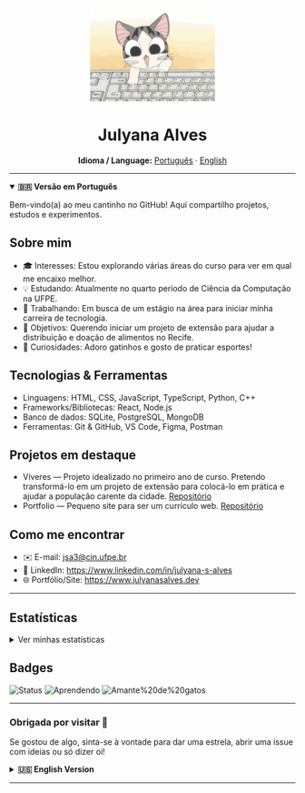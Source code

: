 <div align="center">

  <img src="./cute%20typing%20kitty%20gif.gif" alt="Gatinho digitando" width="220" />

  <h1>Julyana Alves</h1>
  
  <!-- Switch de idiomas (texto/links simples) -->
  <p>
    <strong>Idioma / Language:</strong>
    <a href="#portugues">Português</a> ·
    <a href="#english">English</a>
  </p>

</div>

---

<a id="portugues"></a>
<details open>
  <summary><strong>🇧🇷 Versão em Português</strong></summary>

<p>Bem-vindo(a) ao meu cantinho no GitHub! Aqui compartilho projetos, estudos e experimentos.</p>

## Sobre mim

- 🎓 Interesses: Estou explorando várias áreas do curso para ver em qual me encaixo melhor.
- 💡 Estudando: Atualmente no quarto período de Ciência da Computação na UFPE.
- 🚀 Trabalhando: Em busca de um estágio na área para iniciar minha carreira de tecnologia.
- 🎯 Objetivos: Querendo iniciar um projeto de extensão para ajudar a distribuição e doação de alimentos no Recife.
- 💬 Curiosidades: Adoro gatinhos e gosto de praticar esportes!

## Tecnologias & Ferramentas

- Linguagens: HTML, CSS, JavaScript, TypeScript, Python, C++
- Frameworks/Bibliotecas: React, Node.js
- Banco de dados: SQLite, PostgreSQL, MongoDB
- Ferramentas: Git & GitHub, VS Code, Figma, Postman

## Projetos em destaque

- Víveres — Projeto idealizado no primeiro ano de curso. Pretendo transformá-lo em um projeto de extensão para colocá-lo em prática e ajudar a população carente da cidade. [Repositório](https://github.com/julyanaalves/Viveres)
- Portfolio — Pequeno site para ser um currículo web. [Repositório](https://github.com/julyanaalves/Portfolio)

## Como me encontrar

- ✉️ E-mail: jsa3@cin.ufpe.br
- 💼 LinkedIn: https://www.linkedin.com/in/julyana-s-alves
- 🌐 Portfólio/Site: https://www.julyanasalves.dev

---

## Estatísticas

<details>
  <summary>Ver minhas estatísticas</summary>
  
  <img height="160" src="https://github-readme-stats.vercel.app/api?username=julyanaalves&show_icons=true&theme=radical&hide_title=true" alt="GitHub Stats" />
  <img height="160" src="https://github-readme-stats.vercel.app/api/top-langs/?username=julyanaalves&layout=compact&theme=radical" alt="Top Langs" />
  
  <img height="160" src="https://streak-stats.demolab.com/?user=julyanaalves&theme=radical" alt="GitHub Streak" />
</details>

## Badges

![Status](https://img.shields.io/badge/status-Em%20evolu%C3%A7%C3%A3o-ff69b4)
![Aprendendo](https://img.shields.io/badge/aprendendo-React-blue)
![Amante%20de%20gatos](https://img.shields.io/badge/amo-gatos-yellow)

---

### Obrigada por visitar 💖

Se gostou de algo, sinta-se à vontade para dar uma estrela, abrir uma issue com ideias ou só dizer oi!

</details>

<a id="english"></a>
<details>
  <summary><strong>🇺🇸 English Version</strong></summary>

<p>Welcome to my GitHub space! Here I share projects, study notes, and experiments.</p>

## About me

- 🎓 Interests: I’m exploring different areas of my degree to find where I fit best.
- 💡 Studying: Currently in the 4th semester of Computer Science at UFPE.
- 🚀 Working: Looking for an internship to kickstart my career in tech.
- 🎯 Goals: Planning to start an outreach project to support food distribution and donations in Recife.
- 💬 Fun facts: I love kittens and enjoy practicing sports!

## Tech & Tools

- Languages: HTML, CSS, JavaScript, TypeScript, Python, C++
- Frameworks/Libraries: React, Node.js
- Databases: SQLite, PostgreSQL, MongoDB
- Tools: Git & GitHub, VS Code, Figma, Postman

## Featured projects

- Víveres — Project conceived in my first year. I plan to turn it into an outreach initiative to put it into practice and help people in need in my city. [Repo](https://github.com/julyanaalves/Viveres)
- Portfolio — A small website that serves as a web résumé. [Repo](https://github.com/julyanaalves/Portfolio)

## Find me

- ✉️ Email: jsa3@cin.ufpe.br
- 💼 LinkedIn: https://www.linkedin.com/in/julyana-s-alves
- 🌐 Portfolio/Site: https://www.julyanasalves.dev

---

## Stats

<details>
  <summary>See my stats</summary>
  
  <img height="160" src="https://github-readme-stats.vercel.app/api?username=julyanaalves&show_icons=true&theme=radical&hide_title=true" alt="GitHub Stats" />
  <img height="160" src="https://github-readme-stats.vercel.app/api/top-langs/?username=julyanaalves&layout=compact&theme=radical" alt="Top Langs" />
  
  <!-- Streak (optional) -->
  <!-- <img height="160" src="https://streak-stats.demolab.com/?user=julyanaalves&theme=radical" alt="GitHub Streak" /> -->
</details>

## Badges

![Status](https://img.shields.io/badge/status-Work%20in%20progress-ff69b4)
![Learning](https://img.shields.io/badge/learning-React-blue)
![Cat%20lover](https://img.shields.io/badge/cat-lover-yellow)

---

### Thanks for stopping by 💖

If you like something, feel free to star, open an issue with ideas, or just say hi!

</details>

---
